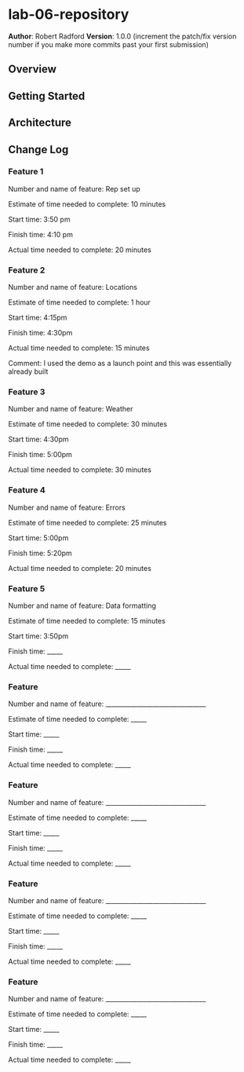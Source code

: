 # lab-06-repository

**Author**: Robert Radford
**Version**: 1.0.0 (increment the patch/fix version number if you make more commits past your first submission)

## Overview
<!-- Provide a high level overview of what this application is and why you are building it, beyond the fact that it's an assignment for this class. (i.e. What's your problem domain?) -->

## Getting Started
<!-- What are the steps that a user must take in order to build this app on their own machine and get it running? -->

## Architecture
<!-- Provide a detailed description of the application design. What technologies (languages, libraries, etc) you're using, and any other relevant design information. -->

## Change Log
<!-- Use this area to document the iterative changes made to your application as each feature is successfully implemented. Use time stamps. Here's an examples:

01-01-2001 4:59pm - Application now has a fully-functional express server, with a GET route for the location resource.

## Credits and Collaborations
 Give credit (and a link) to other people or resources that helped you build this application. -->

### Feature 1
Number and name of feature: Rep set up

Estimate of time needed to complete: 10 minutes

Start time: 3:50 pm

Finish time: 4:10 pm

Actual time needed to complete: 20 minutes

### Feature 2
Number and name of feature: Locations

Estimate of time needed to complete: 1 hour

Start time: 4:15pm

Finish time: 4:30pm

Actual time needed to complete: 15 minutes

Comment: I used the demo as a launch point and this was essentially already built

### Feature 3
Number and name of feature: Weather

Estimate of time needed to complete: 30 minutes

Start time: 4:30pm

Finish time: 5:00pm

Actual time needed to complete: 30 minutes

### Feature 4
Number and name of feature: Errors

Estimate of time needed to complete: 25 minutes

Start time: 5:00pm

Finish time: 5:20pm

Actual time needed to complete: 20 minutes

### Feature 5
Number and name of feature: Data formatting

Estimate of time needed to complete: 15 minutes

Start time: 3:50pm

Finish time: _____

Actual time needed to complete: _____

### Feature
Number and name of feature: ________________________________

Estimate of time needed to complete: _____

Start time: _____

Finish time: _____

Actual time needed to complete: _____

### Feature
Number and name of feature: ________________________________

Estimate of time needed to complete: _____

Start time: _____

Finish time: _____

Actual time needed to complete: _____

### Feature
Number and name of feature: ________________________________

Estimate of time needed to complete: _____

Start time: _____

Finish time: _____

Actual time needed to complete: _____

### Feature
Number and name of feature: ________________________________

Estimate of time needed to complete: _____

Start time: _____

Finish time: _____

Actual time needed to complete: _____